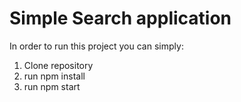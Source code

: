 # Simple Search application

In order to run this project you can simply:

1. Clone repository
2. run npm install
3. run npm start

## 

